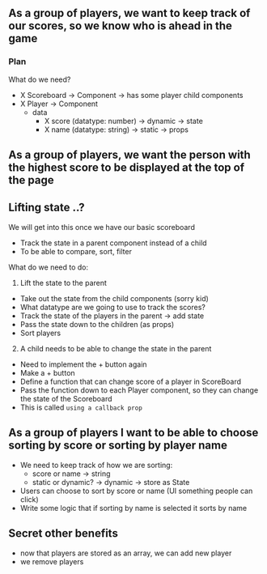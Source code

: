## As a group of players, we want to keep track of our scores, so we know who is ahead in the game

### Plan

What do we need?

- X Scoreboard -> Component -> has some player child components
- X Player -> Component
  - data
    - X score (datatype: number) -> dynamic -> state
    - X name (datatype: string) -> static -> props

## As a group of players, we want the person with the highest score to be displayed at the top of the page

## Lifting state ..?

We will get into this once we have our basic scoreboard

- Track the state in a parent component instead of a child
- To be able to compare, sort, filter

What do we need to do:

1. Lift the state to the parent

- Take out the state from the child components (sorry kid)
- What datatype are we going to use to track the scores?
- Track the state of the players in the parent -> add state
- Pass the state down to the children (as props)
- Sort players

2. A child needs to be able to change the state in the parent

- Need to implement the + button again
- Make a + button
- Define a function that can change score of a player in ScoreBoard
- Pass the function down to each Player component, so they can change the state of the Scoreboard
- This is called `using a callback prop`

## As a group of players I want to be able to choose sorting by score or sorting by player name

- We need to keep track of how we are sorting:
  - score or name -> string
  - static or dynamic? -> dynamic -> store as State
- Users can choose to sort by score or name (UI something people can click)
- Write some logic that if sorting by name is selected it sorts by name

## Secret other benefits

- now that players are stored as an array, we can add new player
- we remove players
